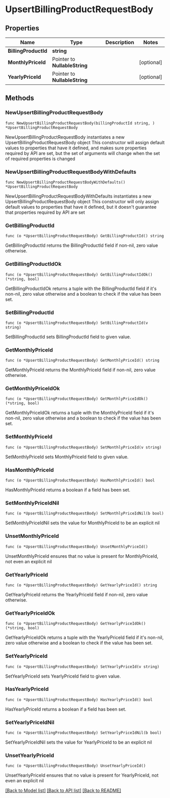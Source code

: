 # UpsertBillingProductRequestBody

## Properties

Name | Type | Description | Notes
------------ | ------------- | ------------- | -------------
**BillingProductId** | **string** |  | 
**MonthlyPriceId** | Pointer to **NullableString** |  | [optional] 
**YearlyPriceId** | Pointer to **NullableString** |  | [optional] 

## Methods

### NewUpsertBillingProductRequestBody

`func NewUpsertBillingProductRequestBody(billingProductId string, ) *UpsertBillingProductRequestBody`

NewUpsertBillingProductRequestBody instantiates a new UpsertBillingProductRequestBody object
This constructor will assign default values to properties that have it defined,
and makes sure properties required by API are set, but the set of arguments
will change when the set of required properties is changed

### NewUpsertBillingProductRequestBodyWithDefaults

`func NewUpsertBillingProductRequestBodyWithDefaults() *UpsertBillingProductRequestBody`

NewUpsertBillingProductRequestBodyWithDefaults instantiates a new UpsertBillingProductRequestBody object
This constructor will only assign default values to properties that have it defined,
but it doesn't guarantee that properties required by API are set

### GetBillingProductId

`func (o *UpsertBillingProductRequestBody) GetBillingProductId() string`

GetBillingProductId returns the BillingProductId field if non-nil, zero value otherwise.

### GetBillingProductIdOk

`func (o *UpsertBillingProductRequestBody) GetBillingProductIdOk() (*string, bool)`

GetBillingProductIdOk returns a tuple with the BillingProductId field if it's non-nil, zero value otherwise
and a boolean to check if the value has been set.

### SetBillingProductId

`func (o *UpsertBillingProductRequestBody) SetBillingProductId(v string)`

SetBillingProductId sets BillingProductId field to given value.


### GetMonthlyPriceId

`func (o *UpsertBillingProductRequestBody) GetMonthlyPriceId() string`

GetMonthlyPriceId returns the MonthlyPriceId field if non-nil, zero value otherwise.

### GetMonthlyPriceIdOk

`func (o *UpsertBillingProductRequestBody) GetMonthlyPriceIdOk() (*string, bool)`

GetMonthlyPriceIdOk returns a tuple with the MonthlyPriceId field if it's non-nil, zero value otherwise
and a boolean to check if the value has been set.

### SetMonthlyPriceId

`func (o *UpsertBillingProductRequestBody) SetMonthlyPriceId(v string)`

SetMonthlyPriceId sets MonthlyPriceId field to given value.

### HasMonthlyPriceId

`func (o *UpsertBillingProductRequestBody) HasMonthlyPriceId() bool`

HasMonthlyPriceId returns a boolean if a field has been set.

### SetMonthlyPriceIdNil

`func (o *UpsertBillingProductRequestBody) SetMonthlyPriceIdNil(b bool)`

 SetMonthlyPriceIdNil sets the value for MonthlyPriceId to be an explicit nil

### UnsetMonthlyPriceId
`func (o *UpsertBillingProductRequestBody) UnsetMonthlyPriceId()`

UnsetMonthlyPriceId ensures that no value is present for MonthlyPriceId, not even an explicit nil
### GetYearlyPriceId

`func (o *UpsertBillingProductRequestBody) GetYearlyPriceId() string`

GetYearlyPriceId returns the YearlyPriceId field if non-nil, zero value otherwise.

### GetYearlyPriceIdOk

`func (o *UpsertBillingProductRequestBody) GetYearlyPriceIdOk() (*string, bool)`

GetYearlyPriceIdOk returns a tuple with the YearlyPriceId field if it's non-nil, zero value otherwise
and a boolean to check if the value has been set.

### SetYearlyPriceId

`func (o *UpsertBillingProductRequestBody) SetYearlyPriceId(v string)`

SetYearlyPriceId sets YearlyPriceId field to given value.

### HasYearlyPriceId

`func (o *UpsertBillingProductRequestBody) HasYearlyPriceId() bool`

HasYearlyPriceId returns a boolean if a field has been set.

### SetYearlyPriceIdNil

`func (o *UpsertBillingProductRequestBody) SetYearlyPriceIdNil(b bool)`

 SetYearlyPriceIdNil sets the value for YearlyPriceId to be an explicit nil

### UnsetYearlyPriceId
`func (o *UpsertBillingProductRequestBody) UnsetYearlyPriceId()`

UnsetYearlyPriceId ensures that no value is present for YearlyPriceId, not even an explicit nil

[[Back to Model list]](../README.md#documentation-for-models) [[Back to API list]](../README.md#documentation-for-api-endpoints) [[Back to README]](../README.md)



